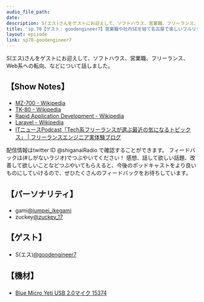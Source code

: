 ```yaml
---
audio_file_path: 
date: 
description: S(エス)さんをゲストにお迎えして、ソフトハウス、営業職、フリーランス、Web系への転向、などについて話しました。
title: 'sp.70【ゲスト: goodengineer7】営業職や社内SEを経て名古屋で楽しいフルリモートのフリーランスWebエンジニアになるまで'
layout: episode
link: sp70-goodengineer7
---
```


<p><span>S(エス)さんをゲストにお迎えして、ソフトハウス、営業職、フリーランス、Web系への転向、などについて話しました。</span></p>
<h2>
  <p>【Show Notes】</p>
</h2>
<ul>
  <li><a href="https://ja.wikipedia.org/wiki/MZ-700" target="_blank">MZ-700 - Wikipedia</a></li>
  <li><a href="https://ja.wikipedia.org/wiki/TK-80" target="_blank">TK-80 - Wikipedia</a></li>
  <li><a href="https://ja.wikipedia.org/wiki/Rapid_Application_Development" target="_blank">Rapid Application Development - Wikipedia</a></li>
  <li><a href="https://ja.wikipedia.org/wiki/Laravel" target="_blank">Laravel - Wikipedia</a></li>
  <li><a href="https://free-engineer.xrea.jp/techfree-podcast" target="_blank">ITニュースPodcast「Tech系フリーランスが選ぶ最近の気になるトピックス」 | フリーランスエンジニア実体験ブログ</a></li>
</ul>
<p><span>
  配信情報はtwitter ID @shiganaiRadio で確認することができます。
  フィードバックは(#しがないラジオ)でつぶやいてください！
  感想、話して欲しい話題、改善して欲しいことなどつぶやいてもらえると、今後のポッドキャストをより良いものにしていけるので、ぜひたくさんのフィードバックをお待ちしています。
</span></p>
<h2>
  <p>【パーソナリティ】</p>
</h2>
<ul>
  <li>gami<a href="https://twitter.com/jumpei_ikegami" target="_blank">@jumpei_ikegami</a></li>
  <li>zuckey<a href="https://twitter.com/zuckey_17" target="_blank">@zuckey_17</a></li>
</ul>
<h2>
  <p>【ゲスト】</p>
</h2>
<ul>
  <li>S(エス)<a href="https://twitter.com/goodengineer7" target="_blank">@goodengineer7</a></li>
</ul>
<h2>
  <p>【機材】</p>
</h2>
<ul>
  <li><a href="http://amzn.to/2tlkud3" target="_blank">Blue Micro Yeti USB 2.0マイク 15374</a></li>
</ul>